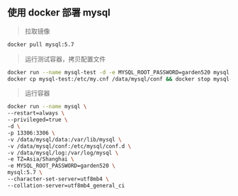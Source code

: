 ## 使用 docker 部署 mysql

> 拉取镜像
  
  ```bash
  docker pull mysql:5.7
  ```

> 运行测试容器，拷贝配置文件
  
  ```bash
  docker run --name mysql-test -d -e MYSQL_ROOT_PASSWORD=garden520 mysql:5.7  
  docker cp mysql-test:/etc/my.cnf /data/mysql/conf && docker stop mysql-test && docker rm mysql-test
  ```

> 运行容器

  ```bash
  docker run --name mysql \
  --restart=always \
  --privileged=true \
  -d \
  -p 13306:3306 \
  -v /data/mysql/data:/var/lib/mysql \
  -v /data/mysql/conf:/etc/mysql/conf.d \
  -v /data/mysql/log:/var/log/mysql \
  -e TZ=Asia/Shanghai \
  -e MYSQL_ROOT_PASSWORD=garden520 \
  mysql:5.7 \
  --character-set-server=utf8mb4 \
  --collation-server=utf8mb4_general_ci
  ```